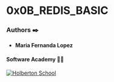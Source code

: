 ﻿# 0x0B_REDIS_BASIC

### Authors :black_nib:
* __Maria Fernanda Lopez__

#### Software Academy 👨‍💻

<p aling="center">
<a href="https://www.holbertonschool.com" target="_blank">
<img src="http://www.holbertonschool.com/holberton-logo.png" alt="Holberton School"  /></a>
</p>
